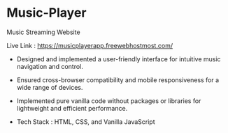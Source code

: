 # Music-Player
Music Streaming Website

Live Link : https://musicplayerapp.freewebhostmost.com/

- Designed and implemented a user-friendly interface for intuitive music navigation and control.
- Ensured cross-browser compatibility and mobile responsiveness for a wide range of devices.
- Implemented pure vanilla code without packages or libraries for lightweight and efficient performance.

- Tech Stack : HTML, CSS, and Vanilla JavaScript

